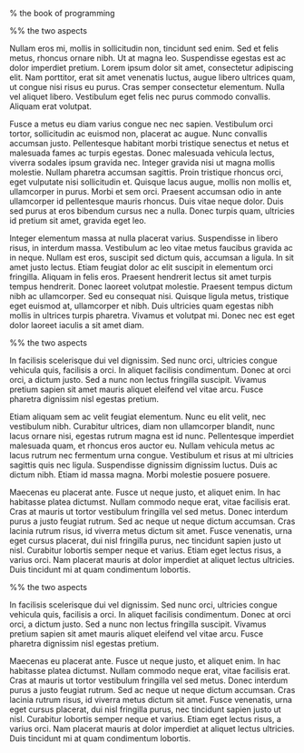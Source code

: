 % the book of programming

%% the two aspects

Nullam eros mi, mollis in sollicitudin non, tincidunt sed enim. Sed et felis metus, rhoncus ornare nibh. Ut at magna leo. Suspendisse egestas est ac dolor imperdiet pretium. Lorem ipsum dolor sit amet, consectetur adipiscing elit. Nam porttitor, erat sit amet venenatis luctus, augue libero ultrices quam, ut congue nisi risus eu purus. Cras semper consectetur elementum. Nulla vel aliquet libero. Vestibulum eget felis nec purus commodo convallis. Aliquam erat volutpat.

Fusce a metus eu diam varius congue nec nec sapien. Vestibulum orci tortor, sollicitudin ac euismod non, placerat ac augue. Nunc convallis accumsan justo. Pellentesque habitant morbi tristique senectus et netus et malesuada fames ac turpis egestas. Donec malesuada vehicula lectus, viverra sodales ipsum gravida nec. Integer gravida nisi ut magna mollis molestie. Nullam pharetra accumsan sagittis. Proin tristique rhoncus orci, eget vulputate nisi sollicitudin et. Quisque lacus augue, mollis non mollis et, ullamcorper in purus. Morbi et sem orci. Praesent accumsan odio in ante ullamcorper id pellentesque mauris rhoncus. Duis vitae neque dolor. Duis sed purus at eros bibendum cursus nec a nulla. Donec turpis quam, ultricies id pretium sit amet, gravida eget leo.

Integer elementum massa at nulla placerat varius. Suspendisse in libero risus, in interdum massa. Vestibulum ac leo vitae metus faucibus gravida ac in neque. Nullam est eros, suscipit sed dictum quis, accumsan a ligula. In sit amet justo lectus. Etiam feugiat dolor ac elit suscipit in elementum orci fringilla. Aliquam in felis eros. Praesent hendrerit lectus sit amet turpis tempus hendrerit. Donec laoreet volutpat molestie. Praesent tempus dictum nibh ac ullamcorper. Sed eu consequat nisi. Quisque ligula metus, tristique eget euismod at, ullamcorper et nibh. Duis ultricies quam egestas nibh mollis in ultrices turpis pharetra. Vivamus et volutpat mi. Donec nec est eget dolor laoreet iaculis a sit amet diam.

%% the two aspects

In facilisis scelerisque dui vel dignissim. Sed nunc orci, ultricies congue vehicula quis, facilisis a orci. In aliquet facilisis condimentum. Donec at orci orci, a dictum justo. Sed a nunc non lectus fringilla suscipit. Vivamus pretium sapien sit amet mauris aliquet eleifend vel vitae arcu. Fusce pharetra dignissim nisl egestas pretium.

Etiam aliquam sem ac velit feugiat elementum. Nunc eu elit velit, nec vestibulum nibh. Curabitur ultrices, diam non ullamcorper blandit, nunc lacus ornare nisi, egestas rutrum magna est id nunc. Pellentesque imperdiet malesuada quam, et rhoncus eros auctor eu. Nullam vehicula metus ac lacus rutrum nec fermentum urna congue. Vestibulum et risus at mi ultricies sagittis quis nec ligula. Suspendisse dignissim dignissim luctus. Duis ac dictum nibh. Etiam id massa magna. Morbi molestie posuere posuere.

Maecenas eu placerat ante. Fusce ut neque justo, et aliquet enim. In hac habitasse platea dictumst. Nullam commodo neque erat, vitae facilisis erat. Cras at mauris ut tortor vestibulum fringilla vel sed metus. Donec interdum purus a justo feugiat rutrum. Sed ac neque ut neque dictum accumsan. Cras lacinia rutrum risus, id viverra metus dictum sit amet. Fusce venenatis, urna eget cursus placerat, dui nisl fringilla purus, nec tincidunt sapien justo ut nisl. Curabitur lobortis semper neque et varius. Etiam eget lectus risus, a varius orci. Nam placerat mauris at dolor imperdiet at aliquet lectus ultricies. Duis tincidunt mi at quam condimentum lobortis.

%% the two aspects

In facilisis scelerisque dui vel dignissim. Sed nunc orci, ultricies congue vehicula quis, facilisis a orci. In aliquet facilisis condimentum. Donec at orci orci, a dictum justo. Sed a nunc non lectus fringilla suscipit. Vivamus pretium sapien sit amet mauris aliquet eleifend vel vitae arcu. Fusce pharetra dignissim nisl egestas pretium.

Maecenas eu placerat ante. Fusce ut neque justo, et aliquet enim. In hac habitasse platea dictumst. Nullam commodo neque erat, vitae facilisis erat. Cras at mauris ut tortor vestibulum fringilla vel sed metus. Donec interdum purus a justo feugiat rutrum. Sed ac neque ut neque dictum accumsan. Cras lacinia rutrum risus, id viverra metus dictum sit amet. Fusce venenatis, urna eget cursus placerat, dui nisl fringilla purus, nec tincidunt sapien justo ut nisl. Curabitur lobortis semper neque et varius. Etiam eget lectus risus, a varius orci. Nam placerat mauris at dolor imperdiet at aliquet lectus ultricies. Duis tincidunt mi at quam condimentum lobortis.